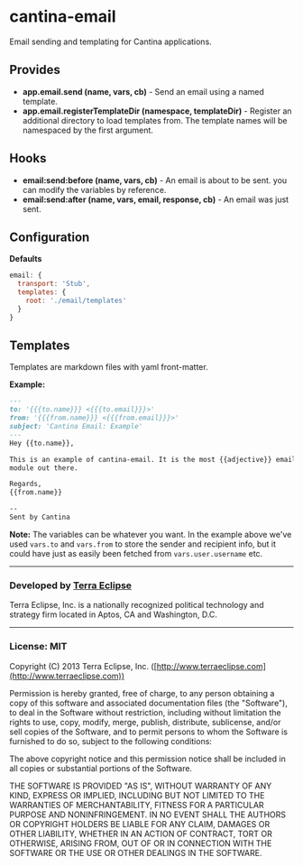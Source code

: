 cantina-email
==============

Email sending and templating for Cantina applications.


Provides
--------

- **app.email.send (name, vars, cb)** - Send an email using a named template.
- **app.email.registerTemplateDir (namespace, templateDir)** - Register an additional directory
  to load templates from. The template names will be namespaced by the first argument.

Hooks
-----

- **email:send:before (name, vars, cb)** - An email is about to be sent. you can
  modify the variables by reference.
- **email:send:after (name, vars, email, response, cb)** - An email was just
  sent.

Configuration
-------------

**Defaults**

```js
email: {
  transport: 'Stub',
  templates: {
    root: './email/templates'
  }
}
```

Templates
---------

Templates are markdown files with yaml front-matter.

**Example:**

```md
---
to: '{{{to.name}}} <{{{to.email}}}>'
from: '{{{from.name}}} <{{{from.email}}}>'
subject: 'Cantina Email: Example'
---
Hey {{to.name}},

This is an example of cantina-email. It is the most {{adjective}} email sending
module out there.

Regards,
{{from.name}}

--
Sent by Cantina
```

**Note:** The variables can be whatever you want. In the example above we've
used `vars.to` and `vars.from` to store the sender and recipient info, but it
could have just as easily been fetched from `vars.user.username` etc.

- - -

### Developed by [Terra Eclipse](http://www.terraeclipse.com)
Terra Eclipse, Inc. is a nationally recognized political technology and
strategy firm located in Aptos, CA and Washington, D.C.

- - -

### License: MIT
Copyright (C) 2013 Terra Eclipse, Inc. ([http://www.terraeclipse.com](http://www.terraeclipse.com))

Permission is hereby granted, free of charge, to any person obtaining a copy
of this software and associated documentation files (the &quot;Software&quot;), to deal
in the Software without restriction, including without limitation the rights
to use, copy, modify, merge, publish, distribute, sublicense, and/or sell
copies of the Software, and to permit persons to whom the Software is furnished
to do so, subject to the following conditions:

The above copyright notice and this permission notice shall be included in
all copies or substantial portions of the Software.

THE SOFTWARE IS PROVIDED &quot;AS IS&quot;, WITHOUT WARRANTY OF ANY KIND, EXPRESS OR
IMPLIED, INCLUDING BUT NOT LIMITED TO THE WARRANTIES OF MERCHANTABILITY,
FITNESS FOR A PARTICULAR PURPOSE AND NONINFRINGEMENT. IN NO EVENT SHALL THE
AUTHORS OR COPYRIGHT HOLDERS BE LIABLE FOR ANY CLAIM, DAMAGES OR OTHER
LIABILITY, WHETHER IN AN ACTION OF CONTRACT, TORT OR OTHERWISE, ARISING FROM,
OUT OF OR IN CONNECTION WITH THE SOFTWARE OR THE USE OR OTHER DEALINGS IN THE
SOFTWARE.